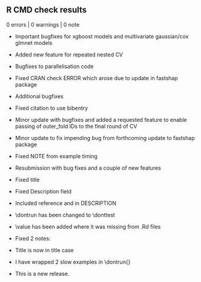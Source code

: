 ## R CMD check results

0 errors | 0 warnings | 0 note

* Important bugfixes for xgboost models and multivariate gaussian/cox glmnet 
models

* Added new feature for repeated nested CV
* Bugfixes to parallelisation code

* Fixed CRAN check ERROR which arose due to update in fastshap package
* Additional bugfixes

* Fixed citation to use bibentry
* Minor update with bugfixes and added a requested feature to enable passing of 
outer_fold IDs to the final round of CV

* Minor update to fix impending bug from forthcoming update to fastshap package

* Fixed NOTE from example timing
* Resubmission with bug fixes and a couple of new features

* Fixed title
* Fixed Description field
* Included reference and <doi> in DESCRIPTION
* \dontrun has been changed to \donttest
* \value has been added where it was missing from .Rd files

* Fixed 2 notes:
* Title is now in title case
* I have wrapped 2 slow examples in \dontrun{}
* This is a new release.
